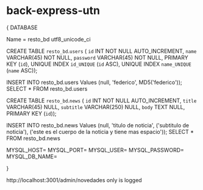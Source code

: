 # back-express-utn

{
DATABASE

Name = resto_bd 
utf8_unicode_ci

CREATE TABLE `resto_bd`.`users` (
  `id` INT NOT NULL AUTO_INCREMENT,
  `name` VARCHAR(45) NOT NULL,
  `password` VARCHAR(45) NOT NULL,
  PRIMARY KEY (`id`),
  UNIQUE INDEX `id_UNIQUE` (`id` ASC),
  UNIQUE INDEX `name_UNIQUE` (`name` ASC));

INSERT INTO resto_bd.users
Values (null, 'federico', MD5('federico'));
SELECT * FROM resto_bd.users

CREATE TABLE `resto_bd`.`news` (
  `id` INT NOT NULL AUTO_INCREMENT,
  `title` VARCHAR(45) NULL,
  `subtitle` VARCHAR(250) NULL,
  `body` TEXT NULL,
  PRIMARY KEY (`id`));

INSERT INTO resto_bd.news
Values (null, 'titulo de noticia', ('subtitulo de noticia'), ('este es el cuerpo de la noticia y tiene mas espacio'));
SELECT * FROM resto_bd.news

MYSQL_HOST=
MYSQL_PORT=
MYSQL_USER=
MYSQL_PASSWORD=
MYSQL_DB_NAME=

}

http://localhost:3001/admin/novedades only is logged
